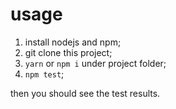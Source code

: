 # usage

1. install nodejs and npm;
2. git clone this project;
3. `yarn` or `npm i` under project folder;
4. `npm test`;

then you should see the test results.
